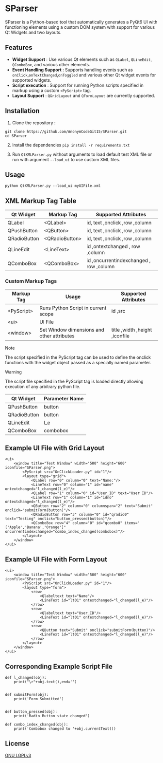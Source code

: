 # SParser

SParser is a Python-based tool that automatically generates a PyQt6 UI  with functioning elements using a custom DOM system with support for various Qt Widgets and two layouts.
## Features
 - **Widget Support** : Use various Qt elements such as `QLabel`, `QLineEdit`, `QComboBox`, and various other elements.  
 - **Event Handling Support** :  Supports handling events such as `onClick`,`onTextChanged`,`onToggled` and various other Qt widget events for supported widgets.
- **Script execution** : Support for running Python scripts specified in markup using a custom `<PyScript>` tag.
- **Layout Support** : `QGridLayout` and `QFormLayout` are currently supported.
## Installation
1. Clone the repository : 

```
git clone https://github.com/AnonymCodeGit15/SParser.git
cd SParser
```
2. Install the dependencies
`pip install -r requirements.txt`

3. Run `QtXMLParser.py` without arguments to load default test XML file or run with argument  `--load_ui` to use custom XML files.

## Usage 
`python QtXMLParser.py --load_ui myUIFile.xml`
## XML Markup Tag Table
| Qt Widget    | Markup Tag      | Supported Attributes |
| -------- |-----------------| ------- | 
| QLabel | \<QLabel>       | id, text ,onclick ,row ,column|
| QPushButton | \<QButton>      | id, text ,onclick ,row ,column|
| QRadioButton | \<QRadioButton> |id, text ,onclick ,row ,column |
| QLineEdit   | \<LineText>     |id ,ontextchanged , row ,column |
| QComboBox   | \<QComboBox>    |id ,oncurrentindexchanged , row ,column |

### Custom Markup Tags
| Markup Tag  | Usage | Supported Attributes |
|-------------| ------- | ------- | 
| \<PyScript> | Runs Python Script in current scope | id ,src
| \<ui>       | UI File | |
| \<window>   | Set Window dimensions and other attributes | title ,width ,height ,iconfile |
> [!NOTE]
> The script specified in the PyScript tag can be used to define the onclick functions with the widget object passed as a specially named parameter.

> [!WARNING]
> The script file specified in the PyScript tag is loaded directly allowing execution of any arbitrary python file.

| Qt Widget    | Parameter Name |
| -------- | ------- |
| QPushButton | button |
| QRadioButton | button |
| QLineEdit   | l_e |
| QComboBox   | combobox   |

## Example UI File with Grid Layout
```
<ui>
    <window title="Test Window" width="500" height="600" iconfile="SParser.png">
        <PyScript src="OnClickLoader.py" id="1"/>
        <layout type="grid">
            <QLabel row="0" column="0" text="Name:"/>
            <LineText row="0" column="1" id="name" ontextchanged="l_changed(l_e)"/>
            <QLabel row="1" column="0" id="User_ID" text="User ID"/>
            <LineText row="1" column="1" id="idno" ontextchanged="l_changed(l_e)"/>
            <QButton row="2" column="0" columnspan="2" text="Submit" onclick="submitForm(button)"/>
            <QRadioButton row="3" column="0" id="qradio0" text="Testing" onclick="button_pressed(button)"/>
            <QComboBox row="4" column="0" id="qcombo0" items="['Apple','Banana','Orange']" oncurrentindexchanged="combo_index_changed(combobox)"/>
        </layout>
    </window>
</ui>
```
## Example UI File with Form Layout
```
<ui>
    <window title="Test Window" width="500" height="600" iconfile="SParser.png">
        <PyScript src="OnClickLoader.py" id="1"/>
        <layout type="form">
            <row>
                <Qlabeltext text="Name"/>
                <LineText id="lt01" ontextchanged="l_changed(l_e)"/>
            </row>
            <row>
                <Qlabeltext text="User_ID"/>
                <LineText id="lt01" ontextchanged="l_changed(l_e)"/>
            </row>
            <row>
                <QButton text="Submit" onclick="submitForm(button)"/>
                <LineText id="lt01" ontextchanged="l_changed(l_e)"/>
            </row>
        </layout>
    </window>
</ui>
```

## Corresponding Example Script File
```
def l_changed(obj):
    print("\r"+obj.text(),end='')


def submitForm(obj):
    print('Form Submitted')


def button_pressed(obj):
    print('Radio Button state changed')

def combo_index_changed(obj):
    print('Combobox changed to '+obj.currentText())
```
## License
[GNU LGPLv3](https://choosealicense.com/licenses/lgpl-3.0/)
